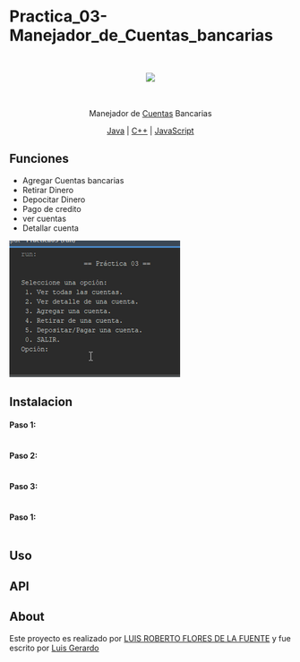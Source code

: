 # Practica_03-Manejador_de_Cuentas_bancarias

<div>
    <br/>
    <p align="center">
        <a href="#" target="_blank">
            <img src="https://avatars0.githubusercontent.com/u/46802580?s=400&u=c82b978b0efc4d93d75bee163fe44c171a779bd9&v=4">
        </a>
    </p>
    <br>
    <div>
        <p align="center">
        Manejador de <a href="#" >Cuentas</a> Bancarias
        </p>
    </div>
    <div>
        <p align="center">
            <a href="#" target="_blank">Java</a> | <a href="#" target="_blank">C++</a> | <a href="#" target="_blank">JavaScript</a>
        </p>
    </div>
</div>

## Funciones
- Agregar Cuentas bancarias
- Retirar Dinero
- Depocitar Dinero
- Pago de credito
- ver cuentas
- Detallar cuenta

![Demostracion](img.gif)

## Instalacion

#### Paso 1:
```

```

#### Paso 2:
```

```
#### Paso 3:
```

```
#### Paso 1:
```

```

## Uso

## API

## About

Este proyecto es realizado por [LUIS ROBERTO FLORES DE LA FUENTE]() y fue escrito por [Luis Gerardo](https://github.com/GitLuisG)